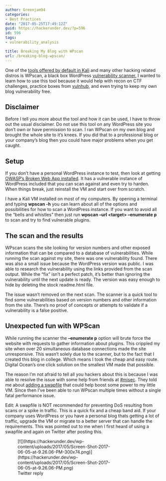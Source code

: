 ```yaml
---
author: Greenjam94
categories:
- Best Practices
date: "2017-05-25T17:49:12Z"
guid: https://hackerunder.dev/?p=596
id: 596
tags:
- vulnerability_analysis

title: Breaking My Blog with WPscan
url: /breaking-blog-wpscan/
---
```


One of the [tools offered by default in Kali](http://tools.kali.org/web-applications/wpscan) and many other hacking related distros is WPscan, a black box WordPress [vulnerability scanner.](https://wpscan.org/) I wanted to learn how to use this tool because it would help with recon on CTF challenges, practice boxes from [vulnhub](https://www.vulnhub.com/), and even trying to keep my own blog vulnerability free.

## Disclaimer

Before I tell you more about the tool and how it can be used, I have to throw out the usual disclaimer. Do not use this tool on any WordPress site you don’t own or have permission to scan. I ran WPscan on my own blog and brought the whole site to it’s knees. If you did that to a professional blog or your company’s blog then you could have major problems when you get caught.

## Setup

If you don’t have a personal WordPress instance to test, then look at getting [OWASP’s Broken Web App installed](https://hackerunder.dev/installing-owasp-bwa/). It has a vulnerable instance of WordPress included that you can scan against and even try to harden. When things break, just reinstall the VM and start over from scratch.

I have a Kali VM installed on most of my computers. By opening a terminal and typing **wpscan -h** you can learn about all of the options and possibilities for how to scan a WordPress instance. If you want to avoid all the “bells and whistles” then just run **wpscan –url &lt;target&gt; –enumerate p** to scan and try to find vulnerable plugins.

## The scan and the results

WPscan scans the site looking for version numbers and other exposed information that can be compared to a database of vulnerabilities. While running the scan against my site, there was one vulnerability found. There was also a small issue because the WordPress version was public. I was able to research the vulnerability using the links provided from the scan output. While the “fix” isn’t a perfect patch, it’s better than ignoring the vulnerability until the next update is ready. The version was easy enough to hide by deleting the stock readme.html file.

The issue wasn’t removed on the next scan. The scanner is a quick tool to find some vulnerabilities based on version numbers and other information from the site. There’s no proof of concepts or attempts to validate if a vulnerability is a false positive.

## Unexpected fun with WPScan

While running the scanner the **–enumerate p** option will brute force the website with requests to gather information about plugins. This crippled my site when over 20 simultaneous database connections made the site unresponsive. This wasn’t solely due to the scanner, but to the fact that I created this blog in college. Which means I took the cheap and easy route. Digital Ocean’s one click solution on the smallest VM made that possible.

The reason I’m not afraid to tell all you hackers about this is because I was able to resolve the issue with some help from friends at [\#misec](http://misec.us/). They told me about [adding a swapfile](https://www.digitalocean.com/community/tutorials/how-to-add-swap-on-ubuntu-14-04) that could help boost some power to my little VM. Since then I’ve been able to run WPscan multiple times without a single fatal performance issue.

Edit: A swapfile is NOT recommended for preventing DoS resulting from scans or a spike in traffic. This is a quick fix and a cheap band aid. If your company uses WordPress or you have a personal blog thats getting a lot of traffic, upgrade the VM or migrate to a better server that can handle the requirements. This was pointed out to me when I first heard of using a swapfile and again on Twitter after posting this.

<figure aria-describedby="caption-attachment-601" class="wp-caption aligncenter" id="attachment_601" style="width: 300px">[![](https://hackerunder.dev/wp-content/uploads/2017/05/Screen-Shot-2017-06-05-at-9.26.06-PM-300x74.png)](https://hackerunder.dev/wp-content/uploads/2017/05/Screen-Shot-2017-06-05-at-9.26.06-PM.png)<figcaption class="wp-caption-text" id="caption-attachment-601">Twitter reply</figcaption></figure>